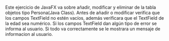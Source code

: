 Este ejercicio de JavaFX va sobre añadir, modificar y eliminar de la tabla objetos tipo Persona(Java Class).
Antes de añadir o modificar verifica que los campos TextField no estén vacíos, además verificara que el TextField de la edad sea numérico.
Si los campos TextField dan algún tipo de error se informa al usuario.
Si todo va correctamente se le mostrara un mensaje de informacion al usuario.
